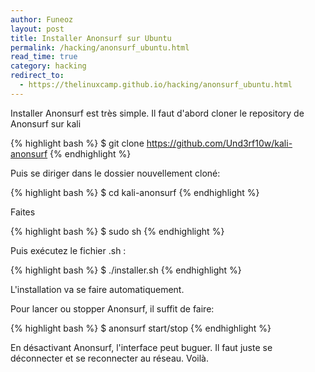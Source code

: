 ```yaml
---
author: Funeoz 
layout: post
title: Installer Anonsurf sur Ubuntu 
permalink: /hacking/anonsurf_ubuntu.html
read_time: true
category: hacking
redirect_to:
  - https://thelinuxcamp.github.io/hacking/anonsurf_ubuntu.html
---
```


Installer Anonsurf est très simple. 
Il faut d'abord cloner le repository de Anonsurf sur kali

{% highlight bash %} $ git clone https://github.com/Und3rf10w/kali-anonsurf {% endhighlight %}

Puis se diriger dans le dossier nouvellement cloné:

{% highlight bash %} $ cd kali-anonsurf {% endhighlight %}

Faites 

{% highlight bash %} $ sudo sh {% endhighlight %}

Puis exécutez le fichier .sh :

{% highlight bash %} $ ./installer.sh {% endhighlight %}

L'installation va se faire automatiquement.

Pour lancer ou stopper Anonsurf, il suffit de faire:

{% highlight bash %} $ anonsurf start/stop {% endhighlight %}

En désactivant Anonsurf, l'interface peut buguer. Il faut juste se déconnecter et se reconnecter au réseau. Voilà.





